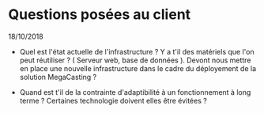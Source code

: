 # Questions posées au client

18/10/2018

- Quel est l'état actuelle de l'infrastructure ? Y a t'il des matériels que l'on peut réutiliser ? ( Serveur web, base de données ). Devont nous mettre en place une nouvelle infrastructure dans le cadre du déployement de la solution MegaCasting ?
  
- Quand est t'il de la contrainte d'adaptibilité à un fonctionnement à long terme ? Certaines technologie doivent elles être évitées ?